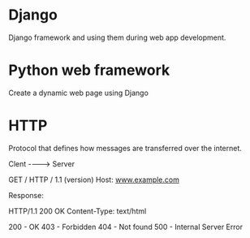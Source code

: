 # Django
Django framework and using them during web app development.

# Python web framework 
Create a dynamic web page using Django

# HTTP 
Protocol that defines how messages are transferred over the internet. 

Clent ----> Server 

GET / HTTP / 1.1 (version)
Host: www.example.com 


Response: 

HTTP/1.1 200 OK 
Content-Type: text/html 

200 - OK 
403 - Forbidden 
404 - Not found
500 - Internal Server Error
